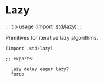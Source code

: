 # Lazy

::: tip usage
(import :std/lazy)
:::

Primitives for iterative lazy algorithms.

```
(import :std/lazy)

;; exports:

  lazy delay eager lazy?
  force
```